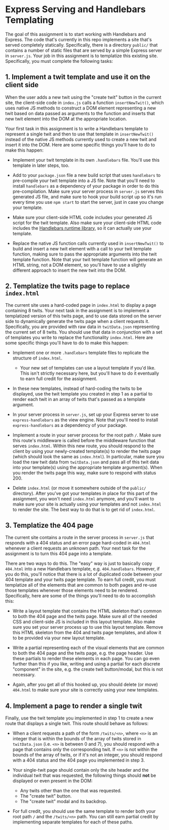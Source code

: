 # Express Serving and Handlebars Templating

The goal of this assignment is to start working with Handlebars and Express.  The code that's currently in this repo implements a site that's served completely statically.  Specifically, there is a directory `public/` that contains a number of static files that are served by a simple Express server in `server.js`.  Your job in this assignment is to templatize this existing site.  Specifically, you must complete the following tasks:

## 1. Implement a twit template and use it on the client side

When the user adds a new twit using the "create twit" button in the current site, the client-side code in `index.js` calls a function `insertNewTwit()`, which uses native JS methods to construct a DOM element representing a new twit based on data passed as arguments to the function and inserts that new twit element into the DOM at the appropriate location.

Your first task in this assignment is to write a Handlebars template to represent a single twit and then to use that template in `insertNewTwit()` instead of the native JS methods currently used to create a new twit and insert it into the DOM.  Here are some specific things you'll have to do to make this happen:

  * Implement your twit template in its own `.handlebars` file.  You'll use this template in later steps, too.

  * Add to your `package.json` file a new build script that uses `handlebars` to pre-compile your twit template into a JS file.  Note that you'll need to install `handlebars` as a dependency of your package in order to do this pre-compilation.  Make sure your server process in `server.js` serves this generated JS file, and make sure to hook your build script up so it's run every time you use `npm start` to start the server, just in case you change your template.

  * Make sure your client-side HTML code includes your generated JS script for the twit template.  Also make sure your client-side HTML code includes the [Handlebars runtime library](https://cdnjs.com/libraries/handlebars.js), so it can actually use your template.

  * Replace the native JS function calls currently used in `insertNewTwit()` to build and insert a new twit element with a call to your twit template function, making sure to pass the appropriate arguments into the twit template function.  Note that your twit template function will generate an HTML string, not a DOM element, so you'll have to use a slightly different approach to insert the new twit into the DOM.

## 2. Templatize the twits page to replace `index.html`

The current site uses a hard-coded page in `index.html` to display a page containing 8 twits.  Your next task in the assignment is to implement a templatized version of this twits page, and to use data stored on the server side to dynamically generate the twits page when a client requests it.  Specifically, you are provided with raw data in `twitData.json` representing the current set of 8 twits.  You should use that data in conjunction with a set of templates you write to replace the functionality `index.html`.  Here are some specific things you'll have to do to make this happen:

  * Implement one or more `.handlebars` template files to replicate the structure of `index.html`.
    * Your new set of templates can use a layout template if you'd like.  This isn't strictly necessary here, but you'll have to do it eventually to earn full credit for the assignment.

  * In these new templates, instead of hard-coding the twits to be displayed, use the twit template you created in step 1 as a partial to render each twit in an array of twits that's passed as a template argument.

  * In your server process in `server.js`, set up your Express server to use `express-handlebars` as the view engine.  Note that you'll need to install `express-handlebars` as a dependency of your package.

  * Implement a route in your server process for the root path `/`.  Make sure this route's middleware is called before the middleware function that serves `index.html`.  Within this new route, you should respond to the client by using your newly-created template(s) to render the twits page (which should look the same as `index.html`).  In particular, make sure you load the raw twit data from `twitData.json` and pass all of this twit data into your template(s) using the appropriate template argument(s).  When you render the twits page this way, make sure to respond with status 200.

  * Delete `index.html` (or move it somewhere outside of the `public/` directory).  After you've got your templates in place for this part of the assignment, you won't need `index.html` anymore, and you'll want to make sure your site is actually using your templates and not `index.html` to render the site.  The best way to do that is to get rid of `index.html`.

## 3. Templatize the 404 page

The current site contains a route in the server process in `server.js` that responds with a 404 status and an error page hard-coded in `404.html` whenever a client requests an unknown path.  Your next task for the assignment is to turn this 404 page into a template.

There are two ways to do this.  The "easy" way is just to basically copy `404.html` into a new Handlebars template, e.g. `404.handlebars`.  However, if you do this, you'll notice that there is a lot of duplicated code between your 404 template and your twits page template.  To earn full credit, you must templatize all of the elements that are common to both pages and re-use those templates whenever those elements need to be rendered.  Specifically, here are some of the things you'll need to do to accomplish this:

  * Write a layout template that contains the HTML skeleton that's common to both the 404 page and the twits page.  Make sure all of the needed CSS and client-side JS is included in this layout template.  Also make sure you set your server process up to use this layout template.  Remove this HTML skeleton from the 404 and twits page templates, and allow it to be provided via your new layout template.

  * Write a partial representing each of the visual elements that are common to both the 404 page and the twits page, e.g. the page header.  Use these partials to render these elements in each page.  You can go even further than this if you like, writing and using a partial for each discrete "component" in the site, e.g. the create twit button/modal, but this is not necessary.

  * Again, after you get all of this hooked up, you should delete (or move) `404.html` to make sure your site is correctly using your new templates.

## 4. Implement a page to render a single twit

Finally, use the twit template you implemented in step 1 to create a new route that displays a single twit.  This route should behave as follows:

  * When a client requests a path of the form `/twits/<n>`, where `<n>` is an integer that is within the bounds of the array of twits stored in `twitData.json` (i.e. `<n>` is between 0 and 7), you should respond with a page that contains only the corresponding twit.  If `<n>` is not within the bounds of the array of twits, or if it's not an integer, you should respond with a 404 status and the 404 page you implemented in step 3.

  * Your single-twit page should contain only the site header and the individual twit that was requested, the following things should **not** be displayed or even present in the DOM:
    * Any twits other than the one that was requested.
    * The "create twit" button.
    * The "create twit" modal and its backdrop.

  * For full credit, you should use the same template to render both your root path `/` and the `/twits/<n>` path.  You can still earn partial credit by implementing separate templates for each of these paths.
